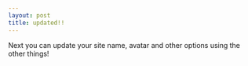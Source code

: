 ```yaml
---
layout: post
title: updated!!
---
```


Next you can update your site name, avatar and other options using the other things!
